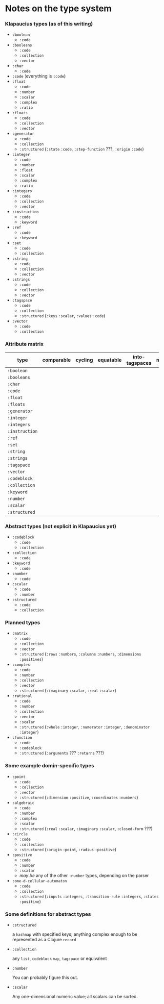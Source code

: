 # Notes on the type system


### Klapaucius types (as of this writing)

- `:boolean`
  - `:code`
- `:booleans`
  - `:code`
  - `:collection`
  - `:vector`
- `:char`
  - `:code`
- `:code` (everything is `:code`)
- `:float`
  - `:code`
  - `:number`
  - `:scalar`
  - `:complex`
  - `:ratio`
- `:floats`
  - `:code`
  - `:collection`
  - `:vector`
- `:generator`
  - `:code`
  - `:collection`
  - `:structured` (`:state` `:code`, `:step-function` ???, `:origin` `:code`)
- `:integer`
  - `:code`
  - `:number`
  - `:float`
  - `:scalar`
  - `:complex`
  - `:ratio`
- `:integers`
  - `:code`
  - `:collection`
  - `:vector`
- `:instruction`
  - `:code`
  - `:keyword`
- `:ref`
  - `:code`
  - `:keyword`
- `:set`
  - `:code`
  - `:collection`
- `:string`
  - `:code`
  - `:collection`
  - `:vector`
- `:strings`
  - `:code`
  - `:collection`
  - `:vector`
- `:tagspace`
  - `:code`
  - `:collection`
  - `:structured` (`:keys` `:scalar`, `:values` `:code`)
- `:vector`
  - `:code`
  - `:collection`


### Attribute matrix

| type | comparable | cycling | equatable | into-tagspaces | movable | printable | quotable | repeatable | returnable | storable | taggable | visible |
|---|---|---|---|---|---|---|---|---|---|---|---|---|
| `:boolean` |
| `:booleans` |
| `:char` |
| `:code` |
| `:float` |
| `:floats` |
| `:generator` |
| `:integer` |
| `:integers` |
| `:instruction` |
| `:ref` |
| `:set` |
| `:string` |
| `:strings` |
| `:tagspace` |
| `:vector` |
| `:codeblock` |
| `:collection` |
| `:keyword` |
| `:number` |
| `:scalar` |
| `:structured` |

### Abstract types (not explicit in Klapaucius yet)

- `:codeblock`
  - `:code`
  - `:collection`
- `:collection`
  - `:code`
- `:keyword`
  - `:code`
- `:number`
  - `:code` 
- `:scalar`
  - `:code`
  - `:number` 
- `:structured`
  - `:code`
  - `:collection`

### Planned types

- `:matrix`
  - `:code`
  - `:collection`
  - `:vector`
  - `:structured` (`:rows` `:numbers`, `:columns` `:numbers`, `:dimensions` `:positives`)
- `:complex`
  - `:code`
  - `:number`
  - `:collection`
  - `:vector`
  - `:structured` (`:imaginary` `:scalar`, `:real` `:scalar`)
- `:rational`
  - `:code`
  - `:number`
  - `:collection`
  - `:vector`
  - `:scalar`
  - `:structured` (`:whole` `:integer`, `:numerator` `:integer`, `:denominator` `:integer`)
- `:function`
  - `:code`
  - `:codeblock`
  - `:structured` (`:arguments` ??? `:returns` ???)

### Some example domin-specific types

- `:point`
  - `:code`
  - `:collection`
  - `:vector`
  - `:structured` (`:dimension` `:positive`, `:coordinates` `:numbers`)
- `:algebraic`
  - `:code`
  - `:number`
  - `:complex`
  - `:scalar`
  - `:structured` (`:real` `:scalar`, `:imaginary` `:scalar`, `:closed-form` ???)
- `:circle`
  - `:code`
  - `:collection`
  - `:structured` (`:origin` `:point`, `:radius` `:positive`)
- `:positive`
  - `:code`
  - `:number`
  - `:scalar`
  - _may be_ any of the other `:number` types, depending on the parser
- `:one-d-cellular-automaton`
  - `:code`
  - `:collection`
  - `:structured` (`:inputs` `:integers`, `:transition-rule` `:integers`, `:states` `:positive`)

### Some definitions for abstract types

- `:structured`
  
  a `hashmap` with specified keys; anything complex enough to be represented as a Clojure `record`
- `:collection`
  
  any `list`, `codeblock` `map`, `tagspace` or equivalent 
- `:number`
  
  You can probably figure this out.
- `:scalar`
  
  Any one-dimensional numeric value; all scalars can be sorted.
